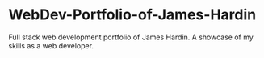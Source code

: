 # WebDev-Portfolio-of-James-Hardin
Full stack web development portfolio of James Hardin. A showcase of my skills as a web developer.
